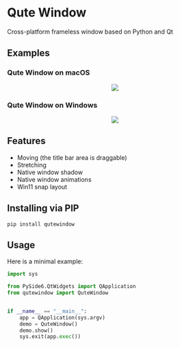# Qute Window
Cross-platform frameless window based on Python and Qt

## Examples

### Qute Window on macOS
<p align="center">
  <img src="readme/mac_qute_window.gif")>
</p>

### Qute Window on Windows
<p align="center">
  <img src="readme/win32_qute_window.gif")>
</p>

## Features
* Moving (the title bar area is draggable)
* Stretching
* Native window shadow
* Native window animations
* Win11 snap layout

## Installing via PIP
```shell
pip install qutewindow
```

## Usage
Here is a minimal example:

```python
import sys

from PySide6.QtWidgets import QApplication
from qutewindow import QuteWindow


if __name__ == "__main__":
    app = QApplication(sys.argv)
    demo = QuteWindow()
    demo.show()
    sys.exit(app.exec())
```
